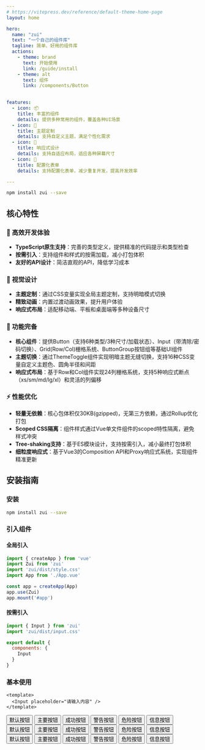 ```yaml
---
# https://vitepress.dev/reference/default-theme-home-page
layout: home

hero:
  name: "zui"
  text: "一个自己的组件库"
  tagline: 简单、好用的组件库
  actions:
    - theme: brand
      text: 开始使用
      link: /guide/install
    - theme: alt
      text: 组件
      link: /components/Button

      
features:
  - icon: 📦
    title: 丰富的组件
    details: 提供多种常用的组件，覆盖各种UI场景
  - icon: 🎨
    title: 主题定制
    details: 支持自定义主题，满足个性化需求
  - icon: 📱
    title: 响应式设计
    details: 支持自适应布局，适应各种屏幕尺寸
  - icon: 📃
    title: 配置化表单
    details: 支持配置化表单，减少重复开发，提高开发效率

---
```




```bash
npm install zui --save
```








<div style="position: absolute;top:-500px;width:100%;z-index:100">
  <Row justify="end" :gutter="0">
    <Col :span="1"><Button text>默认按钮</Button></Col>
    <Col :span="1"><Button text type="primary">主要按钮</Button></Col>
    <Col :span="1"><Button text type="success">成功按钮</Button></Col>
    <Col :span="1"><Button text type="warning">警告按钮</Button></Col>
    <Col :span="1"><Button text type="danger">危险按钮</Button></Col>
    <Col :span="1"><Button text type="info">信息按钮</Button></Col>
    <Col :span="1"><Button type="primary">主要按钮</Button></Col>
    <Col :span="1"><Button type="success">成功按钮</Button></Col>
    <Col :span="1"><Button type="warning">警告按钮</Button></Col>
    <Col :span="1"><Button type="danger">危险按钮</Button></Col>
    <Col :span="1"><Button type="info">信息按钮</Button></Col>
  </Row>
  <Row justify="end" style="margin-top:10px">
    <Input placeholder="开始 zui 使用之旅" width="540px" height="50px" />
  </Row>
</div>



## 核心特性

### 🚀 高效开发体验
- **TypeScript原生支持**：完善的类型定义，提供精准的代码提示和类型检查
- **按需引入**：支持组件和样式的按需加载，减小打包体积
- **友好的API设计**：简洁直观的API，降低学习成本

### 🎨 视觉设计
- **主题定制**：通过CSS变量实现全局主题定制，支持明暗模式切换
- **精致动画**：内置过渡动画效果，提升用户体验
- **响应式布局**：适配移动端、平板和桌面端等多种设备尺寸

### 🔋 功能完备
- **核心组件**：提供Button（支持6种类型/3种尺寸/加载状态）、Input（带清除/密码切换）、Grid(Row/Col)栅格系统、ButtonGroup按钮组等基础UI组件
- **主题切换**：通过ThemeToggle组件实现明暗主题无缝切换，支持16种CSS变量自定义主题色、圆角半径和间距
- **响应式布局**：基于Row和Col组件实现24列栅格系统，支持5种响应式断点（xs/sm/md/lg/xl）和灵活的列偏移

### ⚡ 性能优化
- **轻量无依赖**：核心包体积仅30KB(gzipped)，无第三方依赖，通过Rollup优化打包
- **Scoped CSS隔离**：组件样式通过Vue单文件组件的scoped特性隔离，避免样式冲突
- **Tree-shaking支持**：基于ES模块设计，支持按需引入，减小最终打包体积
- **细粒度响应式**：基于Vue3的Composition API和Proxy响应式系统，实现组件精准更新

## 安装指南

### 安装

```bash
npm install zui --save
```

### 引入组件

#### 全局引入

```javascript
import { createApp } from 'vue'
import Zui from 'zui'
import 'zui/dist/style.css'
import App from './App.vue'

const app = createApp(App)
app.use(Zui)
app.mount('#app')
```

#### 按需引入

```javascript
import { Input } from 'zui'
import 'zui/dist/input.css'

export default {
  components: {
    Input
  }
}
```

### 基本使用

```vue
<template>
  <Input placeholder="请输入内容" />
</template>
```

<script setup lang="ts">
import { ref } from 'vue'
</script>
<style>
  /* .button-group {
    padding:20px 0px ;
    display:flex;
    gap:10px;
  } */
</style>
<div style="display: flex; gap: 40px; margin: 0 auto; max-width: 1200px;">
<div style="flex: 1;">
<!-- 主内容区域 -->
<div class="button-group">
  <Button>默认按钮</Button>
  <Button type="primary">主要按钮</Button>
  <Button type="success">成功按钮</Button>
  <Button type="warning">警告按钮</Button>
  <Button type="danger">危险按钮</Button>
  <Button type="info">信息按钮</Button>
</div>
</div>

</div>
<div class="button-group">
  <Button>默认按钮</Button>
  <Button type="primary" text>主要按钮</Button>
  <Button type="success" text>成功按钮</Button>
  <Button type="warning" text>警告按钮</Button>
  <Button type="danger" text>危险按钮</Button>
  <Button type="info" text>信息按钮</Button>
</div>
<div class="button-group">
  <Button>默认按钮</Button>
  <Button type="primary" text border>主要按钮</Button>
  <Button type="success" text border>成功按钮</Button>
  <Button type="warning" text border>警告按钮</Button>
  <Button type="danger" text border>危险按钮</Button>
  <Button type="info" text border>信息按钮</Button>
</div>
